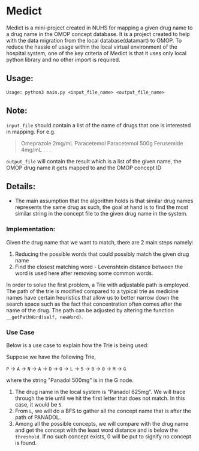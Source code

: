 # Medict
Medict is a mini-project created in NUHS for mapping a given drug name to a drug name in the OMOP concept database. It is a project created to help with the data migration from the local database(datamart) to OMOP. To reduce the hassle of usage within the local virtual environment of the hospital system, one of the key criteria of Medict is that it uses only local python library and no other import is required. 

## Usage:
`Usage: python3 main.py <input_file_name> <output_file_name>`

## Note:
`input_file` should contain a list of the name of drugs that one is interested in mapping. For e.g.
>Omeprazole 2mg/mL
> Paracetemol
> Paracetemol 500g
> Ferusemide 4mg/mL
> .
> .
> .

`output_file` will contain the result which is a list of the given name, the OMOP drug name it gets mapped to and the OMOP concept ID

## Details:
* The main assumption that the algorithm holds is that similar drug names represents the same drug as such, the goal at hand is to find the most similar string in the concept file to the given drug name in the system.

### Implementation:
Given the drug name that we want to match, there are 2 main steps namely:

1. Reducing the possible words that could possibly match the given drug name
2. Find the closest matching word - Levenshtein distance between the word is used here after removing some common words.

 In order to solve the first problem, a Trie with adjustable path is employed. The path of the trie is modified compared to a typical trie as medicine names have certain heuristics that allow us to better narrow down the search space such as the fact that concentration often comes after the name of the drug. The path can be adjusted by altering the function `__getPathWord(self, newWord)`.
 
### Use Case
 
 Below is a use case to explain how the Trie is being used:
 
 Suppose we have the following Trie, 
 
  `P` -> `A` -> `N` -> `A` -> `D` -> `O` -> `L` -> `5` -> `0` -> `0` -> `M` -> `G`
  
  where the string "Panadol 500mg" is in the G node.
 
 1. The drug name in the local system is "Panadol 625mg". We will trace through the trie until we hit the first letter that does not match. In this case, it would be `5`. 
 2. From `L`, we will do a BFS to gather all the concept name that is after the path of PANADOL.
 3. Among all the possible concepts, we will compare with the drug name and get the concept with the least word distance and is below the `threshold`. If no such concept exists, 0 will be put to signify no concept is found.
 